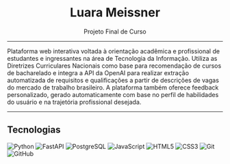 <h1 align="center">Luara Meissner</h1>
<p align="center">
  Projeto Final de Curso  
</p>

---

Plataforma web interativa voltada à orientação acadêmica e profissional de estudantes e ingressantes na área de Tecnologia da Informação. Utiliza as Diretrizes Curriculares Nacionais como base para recomendação de cursos de bacharelado e integra a API da OpenAI para realizar extração automatizada de requisitos e qualificações a partir de descrições de vagas do mercado de trabalho brasileiro. A plataforma também oferece feedback personalizado, gerado automaticamente com base no perfil de habilidades do usuário e na trajetória profissional desejada.

---

## Tecnologias 
![Python](https://img.shields.io/badge/Python-3776AB?style=flat&logo=python&logoColor=white) 
![FastAPI](https://img.shields.io/badge/FastAPI-009688?style=flat&logo=fastapi&logoColor=white) 
![PostgreSQL](https://img.shields.io/badge/PostgreSQL-4169E1?style=flat&logo=postgresql&logoColor=white) 
![JavaScript](https://img.shields.io/badge/JavaScript-F7DF1E?style=flat&logo=javascript&logoColor=black) 
![HTML5](https://img.shields.io/badge/HTML5-E34F26?style=flat&logo=html5&logoColor=white) 
![CSS3](https://img.shields.io/badge/CSS3-1572B6?style=flat&logo=css3&logoColor=white) 
![Git](https://img.shields.io/badge/Git-F05032?style=flat&logo=git&logoColor=white) 
![GitHub](https://img.shields.io/badge/GitHub-181717?style=flat&logo=github&logoColor=white)
